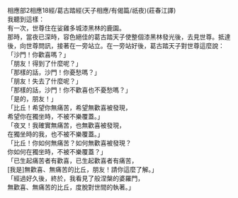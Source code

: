 相應部2相應18經/葛古踏經(天子相應/有偈篇/祇夜)(莊春江譯)  
我聽到這樣：  
有一次，世尊住在娑雞多城漆黑林的鹿園。  
那時，當夜已深時，容色絕佳的葛古踏天子使整個漆黑林發光後，去見世尊。抵達後，向世尊問訊，接著在一旁站立。在一旁站好後，葛古踏天子對世尊這麼說：  
「沙門！你歡喜嗎？」  
「朋友！得到了什麼呢？」  
「那樣的話，沙門！你憂愁嗎？」  
「朋友！失去了什麼呢？」  
「那樣的話，沙門！你不歡喜也不憂愁嗎？」  
「是的，朋友！」  
「比丘！希望你無痛苦，希望無歡喜被發現，  
希望你在獨坐時，不被不樂覆蓋。」  
「夜叉！我確實無痛苦，也無歡喜被發現，  
在獨坐時的我，也不被不樂覆蓋。」  
「比丘！你如何無痛苦？如何無歡喜被發現？  
你如何在獨坐時，不被不樂覆蓋？」  
「已生起痛苦者有歡喜，已生起歡喜者有痛苦，  
[我是]無歡喜、無痛苦的比丘，朋友！請你這麼了解。」  
「經過好久後，終於，我看見了般涅槃的婆羅門，  
無歡喜、無痛苦的比丘，度脫對世間的執著。」  
  
  
